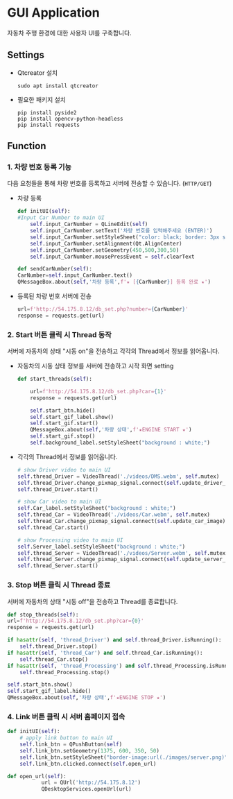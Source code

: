 # GUI Application
자동차 주행 환경에 대한 사용자 UI를 구축합니다.

## Settings
- Qtcreator 설치
    ```shell
    sudo apt install qtcreator 
    ```
- 필요한 패키지 설치
    ```shell
    pip install pyside2
    pip install opencv-python-headless
    pip install requests
    ```

## Function
### 1. 차량 번호 등록 기능
다음 요청들을 통해 차량 번호를 등록하고 서버에 전송할 수 있습니다. (`HTTP/GET`)
- 차량 등록 
    ```python
    def initUI(self):
    #Input Car Number to main UI
        self.input_CarNumber = QLineEdit(self)
        self.input_CarNumber.setText('차량 번호를 입력해주세요 (ENTER)')
        self.input_CarNumber.setStyleSheet("color: black; border: 3px solid black;")
        self.input_CarNumber.setAlignment(Qt.AlignCenter)
        self.input_CarNumber.setGeometry(450,500,300,50)
        self.input_CarNumber.mousePressEvent = self.clearText

    def sendCarNumber(self):
    CarNumber=self.input_CarNumber.text()
    QMessageBox.about(self,'차량 등록',f'★ [{CarNumber}] 등록 완료 ★')
    ```
- 등록된 차량 번호 서버에 전송
    ```python
    url=f'http://54.175.8.12/db_set.php?number={CarNumber}'
    response = requests.get(url)
    ```

### 2. Start 버튼 클릭 시 Thread 동작 
서버에 자동차의 상태 "시동 on"을 전송하고 각각의 Thread에서 정보를 읽어옵니다.
- 자동차의 시동 상태 정보를 서버에 전송하고 시작 화면 setting
    ```python
    def start_threads(self):

        url=f'http://54.175.8.12/db_set.php?car={1}'
        response = requests.get(url)

        self.start_btn.hide()
        self.start_gif_label.show()
        self.start_gif.start()
        QMessageBox.about(self,'차량 상태',f'★ENGINE START ★')
        self.start_gif.stop()
        self.background_label.setStyleSheet("background : white;")
    ```
- 각각의 Thread에서 정보를 읽어옵니다.
    ```python
   # show Driver video to main UI
    self.thread_Driver = VideoThread('./videos/DMS.webm', self.mutex)
    self.thread_Driver.change_pixmap_signal.connect(self.update_driver_image)
    self.thread_Driver.start()

    # show Car video to main UI
    self.Car_label.setStyleSheet("background : white;")
    self.thread_Car = VideoThread('./videos/Car.webm', self.mutex)
    self.thread_Car.change_pixmap_signal.connect(self.update_car_image)
    self.thread_Car.start()

    # show Processing video to main UI
    self.Server_label.setStyleSheet("background : white;")
    self.thread_Server = VideoThread('./videos/Server.webm', self.mutex)
    self.thread_Server.change_pixmap_signal.connect(self.update_server_image)
    self.thread_Server.start()
    ```

### 3. Stop 버튼 클릭 시 Thread 종료
서버에 자동차의 상태 "시동 off"을 전송하고 Thread를 종료합니다.
```python
def stop_threads(self):
url=f'http://54.175.8.12/db_set.php?car={0}'
response = requests.get(url)

if hasattr(self, 'thread_Driver') and self.thread_Driver.isRunning():
    self.thread_Driver.stop()
if hasattr(self, 'thread_Car') and self.thread_Car.isRunning():
    self.thread_Car.stop()
if hasattr(self, 'thread_Processing') and self.thread_Processing.isRunning():
    self.thread_Processing.stop()

self.start_btn.show()
self.start_gif_label.hide()
QMessageBox.about(self,'차량 상태',f'★ENGINE STOP ★')
```

### 4. Link 버튼 클릭 시 서버 홈페이지 접속
```python
def initUI(self):
    # apply link button to main UI
    self.link_btn = QPushButton(self)
    self.link_btn.setGeometry(1375, 600, 350, 50)
    self.link_btn.setStyleSheet("border-image:url(./images/server.png)")
    self.link_btn.clicked.connect(self.open_url)

def open_url(self):
           url = QUrl('http://54.175.8.12')
           QDesktopServices.openUrl(url)

```

